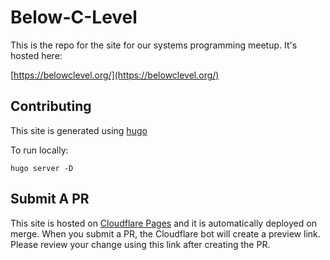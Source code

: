 # Below-C-Level

This is the repo for the site for our systems programming meetup. It's hosted here:

[https://belowclevel.org/](https://belowclevel.org/)


## Contributing

This site is generated using [hugo](https://gohugo.io/)

To run locally:

```
hugo server -D
```

## Submit A PR

This site is hosted on [Cloudflare Pages](https://pages.cloudflare.com/) and it is automatically deployed on merge. When you submit a PR, the Cloudflare bot will create a preview link. Please review your change using this link after creating the PR.
